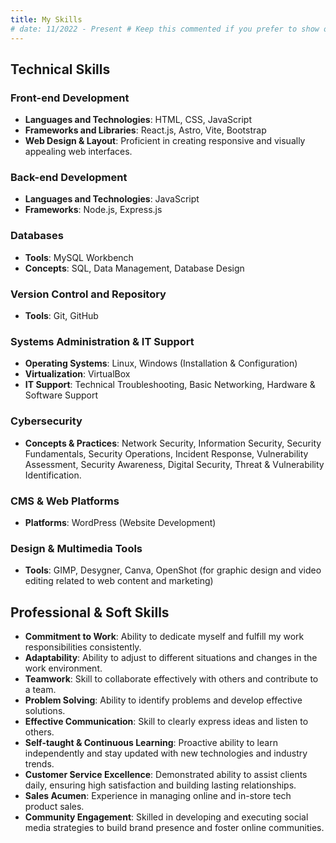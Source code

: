 ```yaml
---
title: My Skills
# date: 11/2022 - Present # Keep this commented if you prefer to show only relevant skills without dates
---
```


## Technical Skills

### Front-end Development
- **Languages and Technologies**: HTML, CSS, JavaScript
- **Frameworks and Libraries**: React.js, Astro, Vite, Bootstrap
- **Web Design & Layout**: Proficient in creating responsive and visually appealing web interfaces.

### Back-end Development
- **Languages and Technologies**: JavaScript
- **Frameworks**: Node.js, Express.js

### Databases
- **Tools**: MySQL Workbench
- **Concepts**: SQL, Data Management, Database Design

### Version Control and Repository
- **Tools**: Git, GitHub

### Systems Administration & IT Support
- **Operating Systems**: Linux, Windows (Installation & Configuration)
- **Virtualization**: VirtualBox
- **IT Support**: Technical Troubleshooting, Basic Networking, Hardware & Software Support

### Cybersecurity
- **Concepts & Practices**: Network Security, Information Security, Security Fundamentals, Security Operations, Incident Response, Vulnerability Assessment, Security Awareness, Digital Security, Threat & Vulnerability Identification.

### CMS & Web Platforms
- **Platforms**: WordPress (Website Development)

### Design & Multimedia Tools
- **Tools**: GIMP, Desygner, Canva, OpenShot (for graphic design and video editing related to web content and marketing)

## Professional & Soft Skills

- **Commitment to Work**: Ability to dedicate myself and fulfill my work responsibilities consistently.
- **Adaptability**: Ability to adjust to different situations and changes in the work environment.
- **Teamwork**: Skill to collaborate effectively with others and contribute to a team.
- **Problem Solving**: Ability to identify problems and develop effective solutions.
- **Effective Communication**: Skill to clearly express ideas and listen to others.
- **Self-taught & Continuous Learning**: Proactive ability to learn independently and stay updated with new technologies and industry trends.
- **Customer Service Excellence**: Demonstrated ability to assist clients daily, ensuring high satisfaction and building lasting relationships.
- **Sales Acumen**: Experience in managing online and in-store tech product sales.
- **Community Engagement**: Skilled in developing and executing social media strategies to build brand presence and foster online communities.